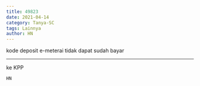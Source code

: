 ```yaml
---
title: 49823
date: 2021-04-14
category: Tanya-SC
tags: Lainnya
author: HN
---
```


kode deposit e-meterai tidak dapat sudah bayar

---

ke KPP

`HN`
